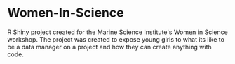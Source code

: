 # Women-In-Science
R Shiny project created for the Marine Science Institute's Women in Science workshop. The project was created to expose young girls to what its like to be a data manager on a project and how they can create anything with code.
